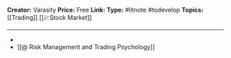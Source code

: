 **Creator:** Varasity
**Price:** Free
**Link:**
**Type:** #litnote #todevelop 
**Topics:** [[Trading]] [[💹Stock Market]]

---
- 
- [[@ Risk Management and Trading Psychology]]